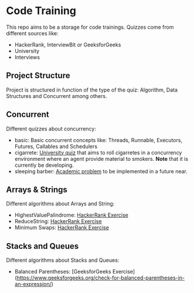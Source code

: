 # Code Training

This repo aims to be a storage for code trainings. Quizzes come from different sources like:

 - HackerRank, InterviewBit or GeeksforGeeks
 - University
 - Interviews
 
 ## Project Structure
 
 Project is structured in function of the type of the quiz: Algorithm, Data Structures and Concurrent among others.
 
 ## Concurrent
 
 Different quizzes about concurrency:
  - basic: Basic concurrent concepts like: Threads, Runnable, Executors, Futures, Callables and Schedulers  
  - cigarrete: [University quiz](http://enacademic.com/dic.nsf/enwiki/1409197) that aims to roll cigarretes in 
  a concurrency environment where an agent provide material to smokers. **Note** that it is currently be developing.
  - sleeping barber: [Academic problem](https://en.wikipedia.org/wiki/Sleeping_barber_problem) to be implemented 
  in a future near.
 

 ## Arrays & Strings

Different algorithms about Arrays and String: 

 - HighestValuePalindrome: [HackerRank Exercise](https://www.hackerrank.com/challenges/richie-rich/problem)
 - ReduceString: [HackerRank Exercise](https://www.hackerrank.com/challenges/string-reduction/problem)
 - Minimum Swaps: [HackerRank Exercise](https://www.hackerrank.com/challenges/minimum-swaps-2/problem)
 
 ## Stacks and Queues
  
Different algorithms about Stacks and Queues:

 - Balanced Parentheses: [GeeksforGeeks Exercise] (https://www.geeksforgeeks.org/check-for-balanced-parentheses-in-an-expression/)
